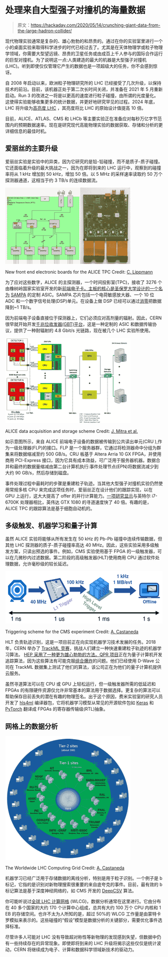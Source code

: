 # 处理来自大型强子对撞机的海量数据

> 原文：<https://hackaday.com/2020/05/14/crunching-giant-data-from-the-large-hadron-collider/>

现代物理实验通常是复杂的、雄心勃勃的和昂贵的。通过在你的实验室里进行一个小的桌面实验来取得科学进步的时代已经过去了。尤其是在天体物理学或粒子物理学领域，你需要大型望远镜、昂贵的卫星任务或由成百上千人参与的国际合作运行的巨型对撞机。为了说明这一点:人类建造的最大的机器是大型强子对撞机(LHC)。听到即使仅仅管理它产生的数据也是一项超级大的任务，你不会感到惊讶。

自 2008 年启动以来，欧洲粒子物理研究所的 LHC 已经接受了几次升级，以保持技术的前沿。目前，该机器正处于第二次长时间关闭，并准备在 2021 年 5 月重新启动。Run 3 的改进之一将是以更高的速度进行粒子碰撞，由所谓的光度量化。这使得实验能够收集更多的统计数据，并更好地研究罕见的过程。2024 年底，LHC 将升级为[高亮度 LHC](https://home.cern/science/accelerators/high-luminosity-lhc) ，其亮度将比 LHC 的原始设计值提高 10 倍。

目前，ALICE、ATLAS、CMS 和 LHCb 等主要实验正在准备应对每秒万亿字节范围内的预期数据速率。现在是研究现代高能物理实验的数据获取、存储和分析的更详细信息的最佳时机。

## 爱丽丝的主要升级

爱丽丝实验是实验中的异类，因为它研究的是铅-铅碰撞，而不是质子-质子碰撞。它还面临着升级的最大挑战之一，因为在即将到来的 LHC 运行中，观察到的碰撞率将从 1 kHz 增加到 50 kHz，增加 50 倍。以 5 MHz 的采样速率读取约 50 万个探测器通道，这相当于约 3 TB/s 的连续数据流。

[![](img/5979ae8d6846e5c082ff1500defb438f.png)](https://hackaday.com/wp-content/uploads/2020/05/Sampa_schematic-1.png)

New front end electronic boards for the ALICE TPC
Credit: [C. Lippmann](https://indico.cern.ch/event/673073/contributions/2770227/attachments/1554649/2446360/SAMPA_171109.pdf)

为了应对这些数字，ALICE 的主探测器，一个时间投影室(TPC)，接收了 3276 个由橡树岭国家实验室开发的新[前端电子卡。主板的核心是圣保罗大学设计的一个名为](https://www.ornl.gov/news/major-upgrades-particle-detectors-and-electronics-prepare-cern-experiment-stream-data-tsunami) [SAMPA](https://www.eurekalert.org/pub_releases/2018-04/fda-cdb041718.php) 的定制 ASIC。SAMPA 芯片包括一个电荷敏感放大器、一个 10 位 ADC 和一个数字信号处理(DSP)单元。在设备上做 DSP 已经可以通过[消零](https://en.wikipedia.org/wiki/Zero_suppression)把数据降到~1 TB/s。

因为前端电子设备直接位于探测器上，它们必须应对高剂量的辐射。因此，CERN 很早就开始开发[千兆位收发器(GBT)平台](http://cds.cern.ch/record/1235836)，这是一种定制的 ASIC 和数据传输协议，提供了一种耐辐射的 4.8 Gbit/s 光链路，现在被几个 LHC 实验所使用。

[![](img/78bee201044800660eac1f81c66a0107.png)](https://hackaday.com/wp-content/uploads/2020/05/ALICE_readout.jpg)

ALICE data acquisition and storage scheme
Credit: [J. Mitra et al.](https://iopscience.iop.org/article/10.1088/1748-0221/11/03/C03021/pdf)

如示意图所示，来自 ALICE 前端电子设备的数据被传输到公共读出单元(CRU ),作为一级处理器(FLP)的接口。FLP 是一个服务器群，它通过将检测器命中分组为群集来将数据缩减至约 500 GB/s。CRU 板基于 Altera Arria 10 GX FPGA，并使用商用 PCI-Express 接口，因为它具有成本效益，可广泛用于服务器机器。数据合并和最终的数据量缩减由第二台计算机执行:事件处理节点(EPN)将数据流减少到大约 90 GB/s，然后存储到磁盘。

事件处理过程中最耗时的步骤是重建粒子轨迹。当其他大型强子对撞机实验仍然使用常规多核 CPU 来完成这项任务时，爱丽丝正在设计他们的跟踪实现，以在 GPU 上运行，这大大提高了 oﬀer 的并行计算能力。[一项研究显示](https://www.epj-conferences.org/articles/epjconf/abs/2019/19/epjconf_chep2018_01050/epjconf_chep2018_01050.html)与英特尔 i7-6700K 处理器相比，英伟达 GTX 1080 的寻道速度快了 40 倍。有趣的是，ALICE TPC 的跟踪算法是基于细胞自动机的。

## 多级触发、机器学习和量子计算

虽然 ALICE 实验将能够从所有发生在 50 kHz 的 Pb-Pb 碰撞中连续传输数据，但其他 LHC 探测器的质子-质子碰撞率高达 40 MHz。因此，这些实验采用多级触发方案，只读出预选的事件。例如，CMS 实验使用基于 FPGA 的一级触发器，可以在几微秒内过滤数据。第二阶段的高级触发器(HLT)使用商用 CPU 通过软件处理数据，允许毫秒级的较长延迟。

[![](img/f19ac765ac10bac6b1acc8ff9118f525.png)](https://hackaday.com/wp-content/uploads/2020/05/Trigger_scheme.png)

Triggering scheme for the CMS experiment
Credit: [A. Castaneda](https://indico.cern.ch/event/687651/contributions/3427643/attachments/1849430/3036967/LHC2019_MLBigData_final.pdf)

HLT 负责轨迹识别，这是一项目前正在向实现机器学习技术发展的任务。2018 年，CERN 举办了 [TrackML 竞赛](https://sites.google.com/site/trackmlparticle/)，挑战人们建立一种快速重建粒子轨迹的机器学习算法。 [HEP 采用了一种更为雄心勃勃的方法。QPR 项目](https://hep-qpr.lbl.gov/)正在为量子计算机开发追踪算法，因为这些算法有可能克服[组合爆炸](https://en.wikipedia.org/wiki/Combinatorial_explosion)的问题。他们已经使用 D-Wave 公司在 TrackML 数据集上测试了他们的算法，该公司正在为他们的量子计算机提供云服务。

虽然寻道算法可以在 CPU 或 GPU 上轻松运行，但一级触发器所需的低延迟和 FPGAs 的有限硬件资源仅允许非常基本的算法用于数据选择。更复杂的算法可以帮助保存目前丢失的潜在有趣的物理签名。出于这个原因，费米实验室的研究人员开发了 [hls4ml](https://fastmachinelearning.org/hls4ml/) 编译器包，它将机器学习模型从常见的开源软件包如 [Keras](https://keras.io/) 和 [PyTorch](https://pytorch.org/) 翻译成 FPGAs 的寄存器传输级(RTL)抽象。

## 网格上的数据分析

[![](img/fb93b8b778c1ca0868eb4d82b714008f.png)](https://hackaday.com/wp-content/uploads/2020/05/grid.png)

The Worldwide LHC Computing Grid
Credit: [A. Castaneda](https://indico.cern.ch/event/687651/contributions/3427643/attachments/1849430/3036967/LHC2019_MLBigData_final.pdf)

机器学习已经广泛用于存储数据的离线分析，特别是用于粒子识别。一个例子是 b 标记，它指的是识别对新物理搜索很重要的来自底夸克的事件。目前，最有效的 b 标记算法是基于深度神经网络的，如 CMS 开发的 [DeepCSV](https://twiki.cern.ch/twiki/bin/view/CMSPublic/BTV13TeVDPDeepCSV) 算法。

你可能听说过[全球 LHC 计算网格](https://en.wikipedia.org/wiki/Worldwide_LHC_Computing_Grid) (WLCG)，数据分析通常在这里进行。它由分布在 40 多个国家的大约 170 个计算中心组成，总共有大约 100 万个 CPU 内核和 1 EB 的存储空间。也许不太为人所知的是，超过 50%的 WLCG 工作量是由蒙特卡罗模拟来表示的。这些碰撞的“假设”模型是数据分析的关键部分，需要优化事件选择标准。

尽管许多人可能对 LHC 没有导致超对称性等新物理的发现感到失望，但数据中仍有一些持续存在的异常现象。即使即将到来的 LHC 升级将揭示这些仅仅是统计波动，CERN 将继续成为电子、计算和数据科学领域新技术的驱动力。